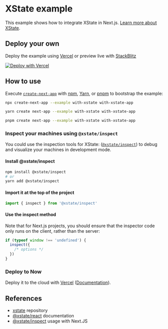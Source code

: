 # XState example

This example shows how to integrate XState in Next.js. [Learn more about XState](https://xstate.js.org/).

## Deploy your own

Deploy the example using [Vercel](https://vercel.com?utm_source=github&utm_medium=readme&utm_campaign=next-example) or preview live with [StackBlitz](https://stackblitz.com/github/vercel/next.js/tree/canary/examples/with-xstate)

[![Deploy with Vercel](https://vercel.com/button)](https://vercel.com/new/clone?repository-url=https://github.com/vercel/next.js/tree/canary/examples/with-xstate&project-name=with-xstate&repository-name=with-xstate)

## How to use

Execute [`create-next-app`](https://github.com/vercel/next.js/tree/canary/packages/create-next-app) with [npm](https://docs.npmjs.com/cli/init), [Yarn](https://yarnpkg.com/lang/en/docs/cli/create/), or [pnpm](https://pnpm.io) to bootstrap the example:

```bash
npx create-next-app --example with-xstate with-xstate-app
```

```bash
yarn create next-app --example with-xstate with-xstate-app
```

```bash
pnpm create next-app --example with-xstate with-xstate-app
```

### Inspect your machines using `@xstate/inspect`

You could use the inspection tools for XState: ([`@xstate/inspect`](https://xstate.js.org/docs/packages/xstate-inspect)) to debug and visualize your machines in development mode.

#### Install @xstate/inspect

```bash
npm install @xstate/inspect
# or
yarn add @xstate/inspect
```

#### Import it at the top of the project

```js
import { inspect } from '@xstate/inspect'
```

#### Use the inspect method

Note that for Next.js projects, you should ensure that the inspector code only runs on the client, rather than the server:

```js
if (typeof window !== 'undefined') {
  inspect({
    /* options */
  })
}
```

### Deploy to Now

Deploy it to the cloud with [Vercel](https://vercel.com/new?utm_source=github&utm_medium=readme&utm_campaign=next-example) ([Documentation](https://nextjs.org/docs/deployment)).

## References

- [xstate](https://github.com/davidkpiano/xstate) repository
- [@xstate/react](https://xstate.js.org/docs/packages/xstate-react) documentation
- [@xstate/inspect](https://xstate.js.org/docs/packages/xstate-inspect/#faqs) usage with Next.JS
